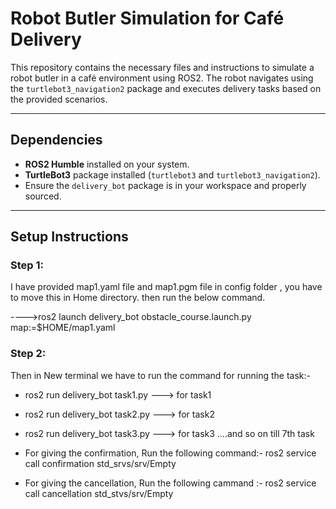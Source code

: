 # Robot Butler Simulation for Café Delivery  

This repository contains the necessary files and instructions to simulate a robot butler in a café environment using ROS2. The robot navigates using the `turtlebot3_navigation2` package and executes delivery tasks based on the provided scenarios.

---

## Dependencies

- **ROS2 Humble** installed on your system.  
- **TurtleBot3** package installed (`turtlebot3` and `turtlebot3_navigation2`).  
- Ensure the `delivery_bot` package is in your workspace and properly sourced.  

---

## Setup Instructions  

### Step 1:
I have provided map1.yaml file and map1.pgm file in config folder , you have to move this in Home directory. then run the below command.

---->ros2 launch delivery_bot obstacle_course.launch.py map:=$HOME/map1.yaml

### Step 2:
 
 Then in New terminal we have to run the command for running the task:-
 
 - ros2 run delivery_bot task1.py   ---> for task1 
 - ros2 run delivery_bot task2.py   ---> for task2
 - ros2 run delivery_bot task3.py   ---> for task3 ....and so on till 7th task

- For giving the confirmation, Run the following command:-  ros2 service call confirmation std_srvs/srv/Empty

- For giving the cancellation, Run the following cammand :- ros2 service call cancellation std_stvs/srv/Empty
